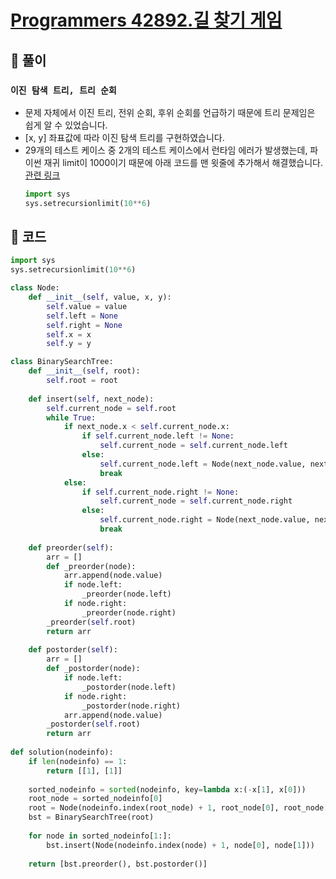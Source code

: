 # [Programmers 42892.길 찾기 게임](https://school.programmers.co.kr/learn/courses/30/lessons/42892?language=python3)
## 👾 풀이
  ### **`이진 탐색 트리, 트리 순회`**
- 문제 자체에서 이진 트리, 전위 순회, 후위 순회를 언급하기 때문에 트리 문제임은 쉽게 알 수 있었습니다.
- [x, y] 좌표값에 따라 이진 탐색 트리를 구현하였습니다.
- 29개의 테스트 케이스 중 2개의 테스트 케이스에서 런타임 에러가 발생했는데, 파이썬 재귀 limit이 1000이기 때문에 아래 코드를 맨 윗줄에 추가해서 해결했습니다. [관련 링크](https://school.programmers.co.kr/questions/3723?question=3723)
    ~~~python 
    import sys
    sys.setrecursionlimit(10**6)
    ~~~

## 👾 코드
~~~python
import sys
sys.setrecursionlimit(10**6)

class Node:
    def __init__(self, value, x, y):
        self.value = value
        self.left = None
        self.right = None
        self.x = x
        self.y = y

class BinarySearchTree:
    def __init__(self, root):
        self.root = root
    
    def insert(self, next_node):
        self.current_node = self.root
        while True:
            if next_node.x < self.current_node.x:
                if self.current_node.left != None:
                    self.current_node = self.current_node.left
                else:
                    self.current_node.left = Node(next_node.value, next_node.x, next_node.y)
                    break
            else:
                if self.current_node.right != None:
                    self.current_node = self.current_node.right
                else:
                    self.current_node.right = Node(next_node.value, next_node.x, next_node.y)
                    break
    
    def preorder(self):
        arr = []
        def _preorder(node):
            arr.append(node.value)
            if node.left:
                _preorder(node.left)
            if node.right:
                _preorder(node.right)
        _preorder(self.root)
        return arr
    
    def postorder(self):
        arr = []
        def _postorder(node):
            if node.left:
                _postorder(node.left)
            if node.right:
                _postorder(node.right)
            arr.append(node.value)
        _postorder(self.root)
        return arr
                    
def solution(nodeinfo):
    if len(nodeinfo) == 1:
        return [[1], [1]]
    
    sorted_nodeinfo = sorted(nodeinfo, key=lambda x:(-x[1], x[0]))
    root_node = sorted_nodeinfo[0]
    root = Node(nodeinfo.index(root_node) + 1, root_node[0], root_node[1])
    bst = BinarySearchTree(root)
    
    for node in sorted_nodeinfo[1:]:
        bst.insert(Node(nodeinfo.index(node) + 1, node[0], node[1]))
    
    return [bst.preorder(), bst.postorder()]
~~~